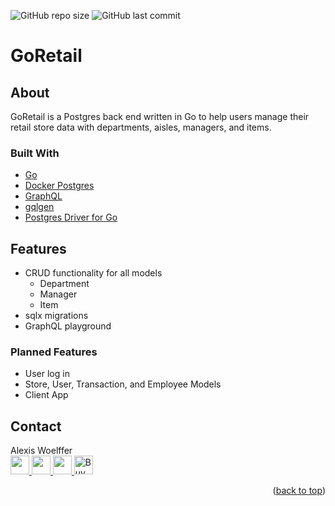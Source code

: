 ![GitHub repo size](https://img.shields.io/github/repo-size/awoelf/go-retail)
![GitHub last commit](https://img.shields.io/github/last-commit/awoelf/go-retail)
# GoRetail
## About
GoRetail is a Postgres back end written in Go to help users manage their retail store data with departments, aisles, managers, and items.

### Built With
- [Go](https://go.dev/)
- [Docker Postgres](https://hub.docker.com/_/postgres/)
- [GraphQL](https://graphql.org/)
- [gqlgen](https://github.com/99designs/gqlgen)
- [Postgres Driver for Go](https://github.com/jackc/pgx/)

## Features
- CRUD functionality for all models
	- Department
	- Manager
	- Item
- sqlx migrations
- GraphQL playground

### Planned Features
- User log in
- Store, User, Transaction, and Employee Models
- Client App

## Contact
Alexis Woelffer
<br>
<a href='mailto:awoelf@outlook.com'>
<img src='https://res.cloudinary.com/awoelf/image/upload/v1695011363/mail-button.svg' width='30'/>
</a>
<a href='https://linkedin.com/in/awoelf'>
<img src='https://res.cloudinary.com/awoelf/image/upload/v1695011364/linkedin-button.svg' width='30'/>
</a>
<a href='https://github.com/awoelf'>
<img src='https://res.cloudinary.com/awoelf/image/upload/v1695011364/github-button.svg' width='30'/>
</a>
<a href='https://ko-fi.com/P5P5MUGSA' target='_blank'><img height='36' style='border:0px;height:30px;' src='https://storage.ko-fi.com/cdn/kofi2.png?v=3' border='0' alt='Buy Me a Coffee at ko-fi.com' /></a>

<p align="right">(<a href="#readme-top">back to top</a>)</p>
